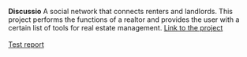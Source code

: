 <b>Discussio</b>
A social network that connects renters and landlords. This project performs the functions of a realtor and provides the user with a certain list of tools for real estate management. <a href="https://discussio.site/">Link to the project</a><br><br>
<a href="https://docs.google.com/spreadsheets/d/1QO-9TU4VqsHxxm-AgSzsHGu3K1Xn4WmOsA5Xbn0MPJw/edit?usp=drive_link">Test report</a>
